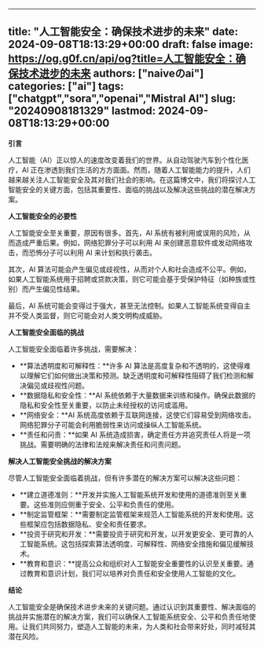 
---
title: "人工智能安全：确保技术进步的未来"
date: 2024-09-08T18:13:29+00:00
draft: false
image: https://og.g0f.cn/api/og?title=人工智能安全：确保技术进步的未来
authors: ["naiveのai"]
categories: ["ai"]
tags: ["chatgpt","sora","openai","Mistral AI"]
slug: "20240908181329"
lastmod: 2024-09-08T18:13:29+00:00
---
**引言**

人工智能（AI）正以惊人的速度改变着我们的世界。从自动驾驶汽车到个性化医疗，AI 正在渗透到我们生活的方方面面。然而，随着人工智能能力的提升，人们越来越关注人工智能安全及其对我们社会的影响。在这篇博文中，我们将探讨人工智能安全的关键方面，包括其重要性、面临的挑战以及解决这些挑战的潜在解决方案。

**人工智能安全的必要性**

人工智能安全至关重要，原因有很多。首先，AI 系统有被利用或误用的风险，从而造成严重后果。例如，网络犯罪分子可以利用 AI 来创建恶意软件或发动网络攻击，而恐怖分子可以利用 AI 来计划和执行袭击。

其次，AI 算法可能会产生偏见或歧视性，从而对个人和社会造成不公平。例如，如果人工智能系统用于招聘或贷款决策，则它可能会基于受保护特征（如种族或性别）而产生偏见性结果。

最后，AI 系统可能会变得过于强大，甚至无法控制。如果人工智能系统变得自主并不受人类监督，则它可能会对人类文明构成威胁。

**人工智能安全面临的挑战**

人工智能安全面临着许多挑战，需要解决：

* **算法透明度和可解释性：**许多 AI 算法是高度复杂和不透明的，这使得难以理解它们如何做出决策和预测。缺乏透明度和可解释性阻碍了我们检测和解决偏见或歧视性问题。
* **数据隐私和安全性：**AI 系统依赖于大量数据来训练和操作。确保此数据的隐私和安全性至关重要，以防止未经授权的访问或滥用。
* **网络安全：**AI 系统高度依赖于互联网连接，这使它们容易受到网络攻击。网络犯罪分子可能会利用脆弱性来访问或操纵人工智能系统。
* **责任和问责：**如果 AI 系统造成损害，确定责任方并追究责任人将是一项挑战。需要明确的法律和法规来解决责任和问责问题。

**解决人工智能安全挑战的解决方案**

尽管人工智能安全面临着挑战，但有许多潜在的解决方案可以解决这些问题：

* **建立道德准则：**开发并实施人工智能系统开发和使用的道德准则至关重要。这些准则应侧重于安全、公平和负责任的使用。
* **制定监管框架：**需要制定监管框架来规范人工智能系统的开发和使用。这些框架应包括数据隐私、安全和责任要求。
* **投资于研究和开发：**需要投资于研究和开发，以开发更安全、更可靠的人工智能系统。这包括探索算法透明度、可解释性、网络安全措施和偏见缓解技术。
* **教育和意识：**提高公众和组织对人工智能安全重要性的认识至关重要。通过教育和意识计划，我们可以培养对负责任和安全使用人工智能的文化。

**结论**

人工智能安全是确保技术进步未来的关键问题。通过认识到其重要性、解决面临的挑战并实施潜在的解决方案，我们可以确保人工智能系统安全、公平和负责任地使用。让我们共同努力，塑造人工智能的未来，为人类和社会带来好处，同时减轻其潜在风险。